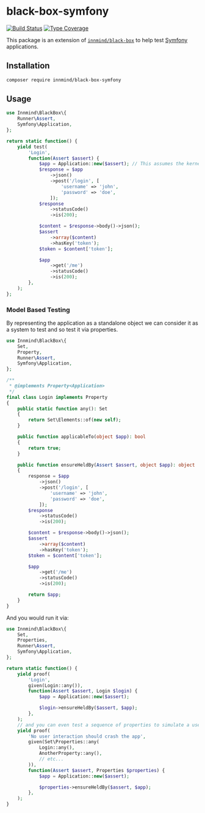 # black-box-symfony

[![Build Status](https://github.com/innmind/black-box-symfony/workflows/CI/badge.svg?branch=main)](https://github.com/innmind/black-box-symfony/actions?query=workflow%3ACI)
[![Type Coverage](https://shepherd.dev/github/innmind/black-box-symfony/coverage.svg)](https://shepherd.dev/github/innmind/black-box-symfony)

This package is an extension of [`innmind/black-box`](https://packagist.org/packages/innmind/black-box) to help test [Symfony](https://symfony.com) applications.

## Installation

```sh
composer require innmind/black-box-symfony
```

## Usage

```php
use Innmind\BlackBox\{
    Runner\Assert,
    Symfony\Application,
};

return static function() {
    yield test(
        'Login',
        function(Assert $assert) {
            $app = Application::new($assert); // This assumes the kernel class is 'App\Kernel'
            $response = $app
                ->json()
                ->post('/login', [
                    'username' => 'john',
                    'password' => 'doe',
                ]);
            $response
                ->statusCode()
                ->is(200);

            $content = $response->body()->json();
            $assert
                ->array($content)
                ->hasKey('token');
            $token = $content['token'];

            $app
                ->get('/me')
                ->statusCode()
                ->is(200);
        },
    );
};
```

### Model Based Testing

By representing the application as a standalone object we can consider it as a system to test and so test it via properties.

```php
use Innmind\BlackBox\{
    Set,
    Property,
    Runner\Assert,
    Symfony\Application,
};

/**
 * @implements Property<Application>
 */
final class Login implements Property
{
    public static function any(): Set
    {
        return Set\Elements::of(new self);
    }

    public function applicableTo(object $app): bool
    {
        return true;
    }

    public function ensureHeldBy(Assert $assert, object $app): object
    {
        response = $app
            ->json()
            ->post('/login', [
                'username' => 'john',
                'password' => 'doe',
            ]);
        $response
            ->statusCode()
            ->is(200);

        $content = $response->body()->json();
        $assert
            ->array($content)
            ->hasKey('token');
        $token = $content['token'];

        $app
            ->get('/me')
            ->statusCode()
            ->is(200);

        return $app;
    }
}
```

And you would run it via:

```php
use Innmind\BlackBox\{
    Set,
    Properties,
    Runner\Assert,
    Symfony\Application,
};

return static function() {
    yield proof(
        'Login',
        given(Login::any()),
        function(Assert $assert, Login $login) {
            $app = Application::new($assert);

            $login->ensureHeldBy($assert, $app);
        },
    );
    // and you can even test a sequence of properties to simulate a user actions
    yield proof(
        'No user interaction should crash the app',
        given(Set\Properties::any(
            Login::any(),
            AnotherProperty::any(),
            // etc...
        )),
        function(Assert $assert, Properties $properties) {
            $app = Application::new($assert);

            $properties->ensureHeldBy($assert, $app);
        },
    );
}
```
